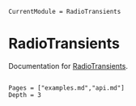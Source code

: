 ```@meta
CurrentModule = RadioTransients
```

# RadioTransients

Documentation for [RadioTransients](https://github.com/kiranshila/RadioTransients.jl).

```@index
```

```@contents
Pages = ["examples.md","api.md"]
Depth = 3
```